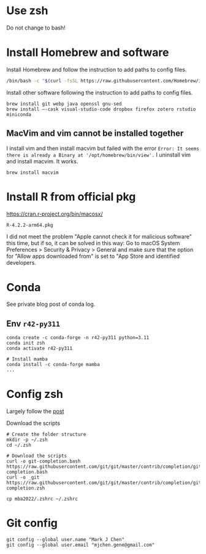 # Use zsh

Do not change to bash!

# Install Homebrew and software

Install Homebrew and follow the instruction to add paths to config files.

```sh
/bin/bash -c "$(curl -fsSL https://raw.githubusercontent.com/Homebrew/install/HEAD/install.sh)"
```

Install other software following the instruction to add paths to config files.

```{bash homebrew}
brew install git webp java openssl gnu-sed
brew install —-cask visual-studio-code dropbox firefox zotero rstudio miniconda
```

## MacVim and vim cannot be installed together

I install vim and then install macvim but failed with the error `Error: It seems there is already a Binary at '/opt/homebrew/bin/view'.` I uninstall vim and install macvim. It works. 

```{bash macvim}
brew install macvim
```

# Install R from official pkg

https://cran.r-project.org/bin/macosx/

`R-4.2.2-arm64.pkg`

I did not meet the problem "Apple cannot check it for malicious software" this time, but if so, it can be solved in this way: Go to macOS System Preferences > Security & Privacy > General and make sure that the option for "Allow apps downloaded from" is set to "App Store and identified developers.

# Conda 

See private blog post of conda log.

## Env `r42-py311`

```{bash r42-py311}
conda create -c conda-forge -n r42-py311 python=3.11
conda init zsh
conda activate r42-py311

# Install mamba
conda install -c conda-forge mamba
...
```

# Config zsh

Largely follow the [post](https://www.oliverspryn.com/blog/adding-git-completion-to-zsh)

Download the scripts

```{sh}
# Create the folder structure
mkdir -p ~/.zsh
cd ~/.zsh

# Download the scripts
curl -o git-completion.bash https://raw.githubusercontent.com/git/git/master/contrib/completion/git-completion.bash
curl -o _git https://raw.githubusercontent.com/git/git/master/contrib/completion/git-completion.zsh
```


```{sh}
cp mba2022/.zshrc ~/.zshrc
```

# Git config

```{bash}
git config --global user.name "Mark J Chen"
git config --global user.email "mjchen.gene@gmail.com"
```